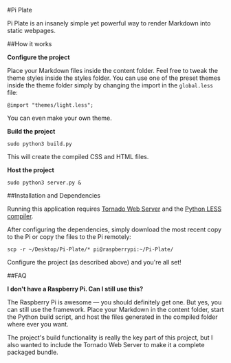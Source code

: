 #Pi Plate

Pi Plate is an insanely simple yet powerful way to render Markdown into static webpages.

##How it works

**Configure the project**

Place your Markdown files inside the content folder. Feel free to tweak the theme styles inside the styles folder. You can use one of the preset themes inside the theme folder simply by changing the import in the `global.less` file:

    @import "themes/light.less";

You can even make your own theme.

**Build the project**

    sudo python3 build.py

This will create the compiled CSS and HTML files.

**Host the project**

    sudo python3 server.py &


##Installation and Dependencies

Running this application requires [Tornado Web Server](http://www.tornadoweb.org/en/stable/) and the [Python LESS compiler](https://github.com/lesscpy/lesscpy).

After configuring the dependencies, simply download the most recent copy to the Pi or copy the files to the Pi remotely:

    scp -r ~/Desktop/Pi-Plate/* pi@raspberrypi:~/Pi-Plate/

Configure the project (as described above) and you're all set!

##FAQ

**I don't have a Raspberry Pi. Can I still use this?**

The Raspberry Pi is awesome — you should definitely get one. But yes, you can still use the framework. Place your Markdown in the content folder, start the Python build script, and host the files generated in the compiled folder where ever you want.

The project's build functionality is really the key part of this project, but I also wanted to include the Tornado Web Server to make it a complete packaged bundle.
